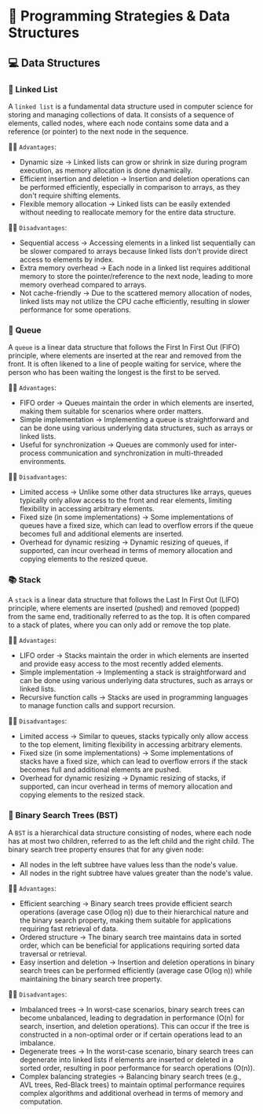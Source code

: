 # 🤔 Programming Strategies & Data Structures

## 💻 Data Structures

### 📝 Linked List

A `linked list` is a fundamental data structure used in computer science for storing and managing collections of data. It consists of a sequence of elements, called nodes, where each node contains some data and a reference (or pointer) to the next node in the sequence.

👍🏼 `Advantages`:
- Dynamic size -> Linked lists can grow or shrink in size during program execution, as memory allocation is done dynamically.
- Efficient insertion and deletion -> Insertion and deletion operations can be performed efficiently, especially in comparison to arrays, as they don't require shifting elements.
- Flexible memory allocation -> Linked lists can be easily extended without needing to reallocate memory for the entire data structure.

👎🏼 `Disadvantages`:
- Sequential access -> Accessing elements in a linked list sequentially can be slower compared to arrays because linked lists don't provide direct access to elements by index.
- Extra memory overhead -> Each node in a linked list requires additional memory to store the pointer/reference to the next node, leading to more memory overhead compared to arrays.
- Not cache-friendly -> Due to the scattered memory allocation of nodes, linked lists may not utilize the CPU cache efficiently, resulting in slower performance for some operations.

### 🚦 Queue

A `queue` is a linear data structure that follows the First In First Out (FIFO) principle, where elements are inserted at the rear and removed from the front. It is often likened to a line of people waiting for service, where the person who has been waiting the longest is the first to be served.

👍🏼 `Advantages`:
- FIFO order -> Queues maintain the order in which elements are inserted, making them suitable for scenarios where order matters.
- Simple implementation -> Implementing a queue is straightforward and can be done using various underlying data structures, such as arrays or linked lists.
- Useful for synchronization -> Queues are commonly used for inter-process communication and synchronization in multi-threaded environments.

👎🏼 `Disadvantages`:
- Limited access -> Unlike some other data structures like arrays, queues typically only allow access to the front and rear elements, limiting flexibility in accessing arbitrary elements.
- Fixed size (in some implementations) -> Some implementations of queues have a fixed size, which can lead to overflow errors if the queue becomes full and additional elements are inserted.
- Overhead for dynamic resizing -> Dynamic resizing of queues, if supported, can incur overhead in terms of memory allocation and copying elements to the resized queue.

### 📚 Stack

A `stack` is a linear data structure that follows the Last In First Out (LIFO) principle, where elements are inserted (pushed) and removed (popped) from the same end, traditionally referred to as the top. It is often compared to a stack of plates, where you can only add or remove the top plate.

👍🏼 `Advantages`:
- LIFO order -> Stacks maintain the order in which elements are inserted and provide easy access to the most recently added elements.
- Simple implementation -> Implementing a stack is straightforward and can be done using various underlying data structures, such as arrays or linked lists.
- Recursive function calls -> Stacks are used in programming languages to manage function calls and support recursion.

👎🏼 `Disadvantages`:
- Limited access -> Similar to queues, stacks typically only allow access to the top element, limiting flexibility in accessing arbitrary elements.
- Fixed size (in some implementations) -> Some implementations of stacks have a fixed size, which can lead to overflow errors if the stack becomes full and additional elements are pushed.
- Overhead for dynamic resizing -> Dynamic resizing of stacks, if supported, can incur overhead in terms of memory allocation and copying elements to the resized stack.

### 🌳 Binary Search Trees (BST)

A `BST`  is a hierarchical data structure consisting of nodes, where each node has at most two children, referred to as the left child and the right child. The binary search tree property ensures that for any given node:

* All nodes in the left subtree have values less than the node's value.
* All nodes in the right subtree have values greater than the node's value.

👍🏼 `Advantages`:
- Efficient searching -> Binary search trees provide efficient search operations (average case O(log n)) due to their hierarchical nature and the binary search property, making them suitable for applications requiring fast retrieval of data.
- Ordered structure -> The binary search tree maintains data in sorted order, which can be beneficial for applications requiring sorted data traversal or retrieval.
- Easy insertion and deletion -> Insertion and deletion operations in binary search trees can be performed efficiently (average case O(log n)) while maintaining the binary search tree property.

👎🏼 `Disadvantages`:
- Imbalanced trees -> In worst-case scenarios, binary search trees can become unbalanced, leading to degradation in performance (O(n) for search, insertion, and deletion operations). This can occur if the tree is constructed in a non-optimal order or if certain operations lead to an imbalance.
- Degenerate trees -> In the worst-case scenario, binary search trees can degenerate into linked lists if elements are inserted or deleted in a sorted order, resulting in poor performance for search operations (O(n)).
- Complex balancing strategies -> Balancing binary search trees (e.g., AVL trees, Red-Black trees) to maintain optimal performance requires complex algorithms and additional overhead in terms of memory and computation.